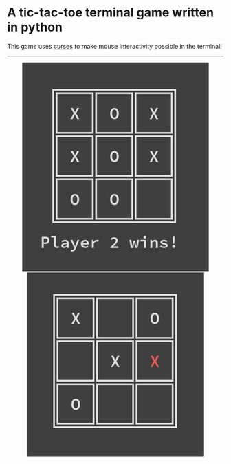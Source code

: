 # A tic-tac-toe terminal game written in python
This game uses [curses](https://docs.python.org/3/howto/curses.html#) to make mouse interactivity possible in the terminal!
***
<p align="center">
  <img src="https://github.com/nilsmo1/tic-tac-toe-curses/blob/main/tictactoe1.png" />
  <img src="https://github.com/nilsmo1/tic-tac-toe-curses/blob/main/tictactoe2.png" />
</p>


